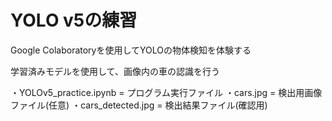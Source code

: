 # YOLO v5の練習

Google Colaboratoryを使用してYOLOの物体検知を体験する

学習済みモデルを使用して、画像内の車の認識を行う

・YOLOv5_practice.ipynb = プログラム実行ファイル
・cars.jpg = 検出用画像ファイル(任意)
・cars_detected.jpg = 検出結果ファイル(確認用)

